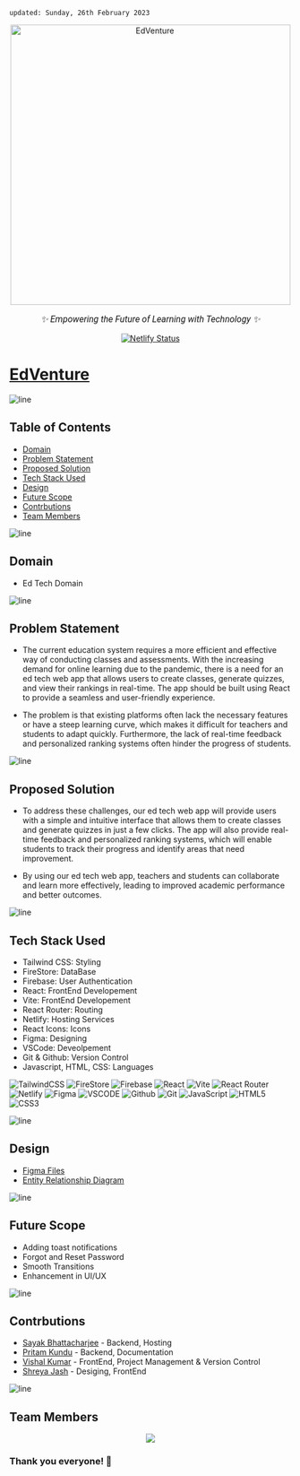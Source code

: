     updated: Sunday, 26th February 2023

<div align="center">
    <a href="https://edventuree.netlify.app">
        <img width=500 src="https://user-images.githubusercontent.com/75939390/221398453-676030a3-1cce-4d9e-9e65-8aaae53862a0.png" alt="EdVenture">
    </a>
    <p style="font-family: roboto, calibri; font-size:12pt; font-style:italic"> ✨ Empowering the Future of Learning with Technology ✨</p>
    <a href="https://app.netlify.com/sites/edventuree/deploys">
        <img src="https://api.netlify.com/api/v1/badges/3054b68d-9251-4ec5-aa17-0c71029873cd/deploy-status" alt="Netlify Status">
    </a>
</div>

# [EdVenture](https://edventuree.netlify.app)

![line]

## Table of Contents

-   [Domain](#domain)
-   [Problem Statement](#problem-statement)
-   [Proposed Solution](#proposed-solution)
-   [Tech Stack Used](#tech-stack-used)
-   [Design](#design)
-   [Future Scope](#future-scope)
-   [Contrbutions](#contrbutions)
-   [Team Members](#team-members)

![line]

## Domain

-   Ed Tech Domain

![line]

## Problem Statement

-   The current education system requires a more efficient and effective way of conducting classes and assessments. With the increasing demand for online learning due to the pandemic, there is a need for an ed tech web app that allows users to create classes, generate quizzes, and view their rankings in real-time. The app should be built using React to provide a seamless and user-friendly experience.

-   The problem is that existing platforms often lack the necessary features or have a steep learning curve, which makes it difficult for teachers and students to adapt quickly. Furthermore, the lack of real-time feedback and personalized ranking systems often hinder the progress of students.

![line]

## Proposed Solution

-   To address these challenges, our ed tech web app will provide users with a simple and intuitive interface that allows them to create classes and generate quizzes in just a few clicks. The app will also provide real-time feedback and personalized ranking systems, which will enable students to track their progress and identify areas that need improvement.

-   By using our ed tech web app, teachers and students can collaborate and learn more effectively, leading to improved academic performance and better outcomes.

![line]

## Tech Stack Used

-   Tailwind CSS: Styling
-   FireStore: DataBase
-   Firebase: User Authentication
-   React: FrontEnd Developement
-   Vite: FrontEnd Developement
-   React Router: Routing
-   Netlify: Hosting Services
-   React Icons: Icons
-   Figma: Designing
-   VSCode: Deveolpement
-   Git & Github: Version Control
-   Javascript, HTML, CSS: Languages

![TailwindCSS](https://img.shields.io/badge/tailwindcss-%2338B2AC.svg?style=for-the-badge&logo=tailwind-css&logoColor=white) ![FireStore](https://img.shields.io/badge/Firestore-03cafc?style=for-the-badge&logo=Firebase&logoColor=white) ![Firebase](https://img.shields.io/badge/Firebase-fcba03?style=for-the-badge&logo=Firebase&logoColor=white) ![React](https://img.shields.io/badge/react-%2320232a.svg?style=for-the-badge&logo=react&logoColor=%2361DAFB) ![Vite](https://camo.githubusercontent.com/c1ee3046774b3a0f6165dbe7f4e8a323f583f21e48d60a4dba8edb49fc2463bc/68747470733a2f2f696d672e736869656c64732e696f2f62616467652f566974652d4237334246453f7374796c653d666f722d7468652d6261646765266c6f676f3d76697465266c6f676f436f6c6f723d464644363245) ![React Router](https://img.shields.io/badge/React_Router-CA4245?style=for-the-badge&logo=react-router&logoColor=white) ![Netlify](https://img.shields.io/badge/netlify-%23000000.svg?style=for-the-badge&logo=netlify&logoColor=#00C7B7) ![Figma](https://img.shields.io/badge/figma-%23F24E1E.svg?style=for-the-badge&logo=figma&logoColor=white) ![VSCODE](https://img.shields.io/badge/VSCode-%23007ACC.svg?style=for-the-badge&logo=visual-studio-code&logoColor=white) ![Github](https://img.shields.io/badge/GitHub-%23121011.svg?style=for-the-badge&logo=github&logoColor=white) ![Git](https://img.shields.io/badge/git-%23F05033.svg?style=for-the-badge&logo=git&logoColor=white) ![JavaScript](https://img.shields.io/badge/javascript-%23323330.svg?style=for-the-badge&logo=javascript&logoColor=%23F7DF1E) ![HTML5](https://img.shields.io/badge/html5-%23E34F26.svg?style=for-the-badge&logo=html5&logoColor=white) ![CSS3](https://img.shields.io/badge/css3-%231572B6.svg?style=for-the-badge&logo=css3&logoColor=white)

![line]

## Design

-   [Figma Files](https://www.figma.com/file/amsFHPBOz8KBLw45g6bg2G/EdVenture?t=MhIhGoWwzfajho57-0)
-   [Entity Relationship Diagram](https://drive.google.com/file/d/1ziNfBVq5nwJLLJQn2ogkDdENevPNJfu0/view)

![line]

## Future Scope

-   Adding toast notifications
-   Forgot and Reset Password
-   Smooth Transitions
-   Enhancement in UI/UX

![line]

## Contrbutions

-   [Sayak Bhattacharjee] - Backend, Hosting
-   [Pritam Kundu] - Backend, Documentation
-   [Vishal Kumar] - FrontEnd, Project Management & Version Control
-   [Shreya Jash] - Desiging, FrontEnd


![line]

## Team Members

<div align="center">
    <a  href="https://github.com/Ed-Venture/Ed-Venture-UI/graphs/contributors">
        <img src="https://contrib.rocks/image?repo=Ed-Venture/Ed-Venture-UI" />
    </a>
</div>

### Thank you everyone! 💚

[line]: https://user-images.githubusercontent.com/75939390/137615281-3a875960-92cc-407f-97fe-fd2319bdb252.png
[shreya jash]: https://github.com/Shreya-Jash
[pritam kundu]: https://github.com/warmachine028
[vishal kumar]: https://github.com/vishaaal
[sayak bhattacharjee]: https://github.com/Sayak18
